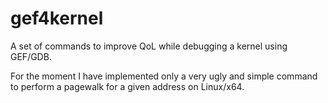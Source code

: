 # gef4kernel
A set of commands to improve QoL while debugging a kernel using GEF/GDB.

For the moment I have implemented only a very ugly and simple command to perform a pagewalk for a given address on Linux/x64.
